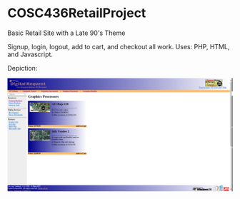 # COSC436RetailProject
Basic Retail Site with a Late 90's Theme

Signup, login, logout, add to cart, and checkout all work.
Uses: PHP, HTML, and Javascript.

Depiction:

![ ](/screenshot.png)
